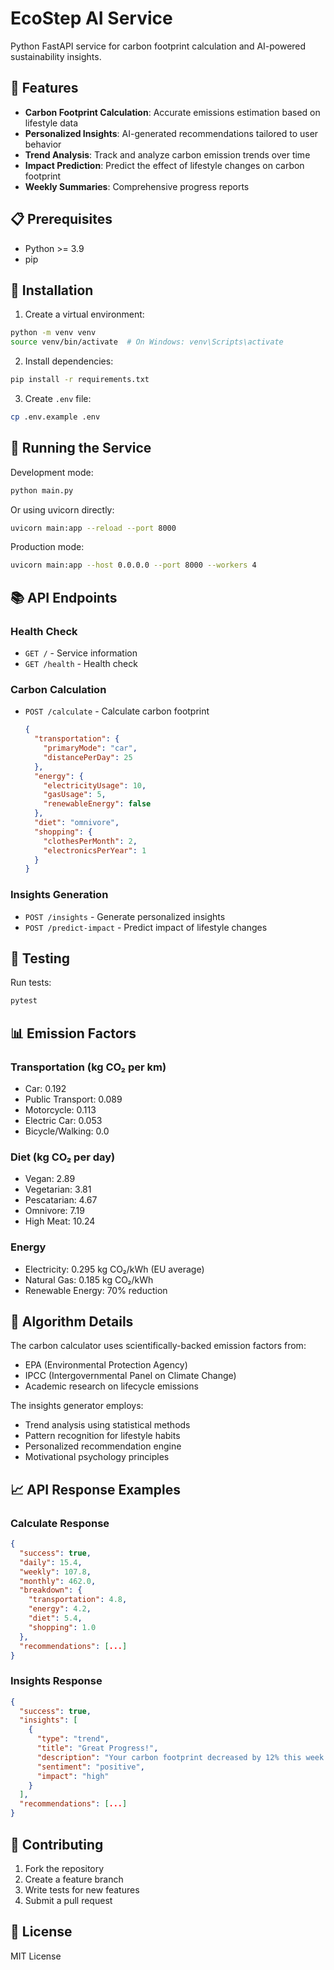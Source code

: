 # EcoStep AI Service

Python FastAPI service for carbon footprint calculation and AI-powered sustainability insights.

## 🚀 Features

- **Carbon Footprint Calculation**: Accurate emissions estimation based on lifestyle data
- **Personalized Insights**: AI-generated recommendations tailored to user behavior
- **Trend Analysis**: Track and analyze carbon emission trends over time
- **Impact Prediction**: Predict the effect of lifestyle changes on carbon footprint
- **Weekly Summaries**: Comprehensive progress reports

## 📋 Prerequisites

- Python >= 3.9
- pip

## 🔧 Installation

1. Create a virtual environment:
```bash
python -m venv venv
source venv/bin/activate  # On Windows: venv\Scripts\activate
```

2. Install dependencies:
```bash
pip install -r requirements.txt
```

3. Create `.env` file:
```bash
cp .env.example .env
```

## 🏃 Running the Service

Development mode:
```bash
python main.py
```

Or using uvicorn directly:
```bash
uvicorn main:app --reload --port 8000
```

Production mode:
```bash
uvicorn main:app --host 0.0.0.0 --port 8000 --workers 4
```

## 📚 API Endpoints

### Health Check
- `GET /` - Service information
- `GET /health` - Health check

### Carbon Calculation
- `POST /calculate` - Calculate carbon footprint
  ```json
  {
    "transportation": {
      "primaryMode": "car",
      "distancePerDay": 25
    },
    "energy": {
      "electricityUsage": 10,
      "gasUsage": 5,
      "renewableEnergy": false
    },
    "diet": "omnivore",
    "shopping": {
      "clothesPerMonth": 2,
      "electronicsPerYear": 1
    }
  }
  ```

### Insights Generation
- `POST /insights` - Generate personalized insights
- `POST /predict-impact` - Predict impact of lifestyle changes

## 🧪 Testing

Run tests:
```bash
pytest
```

## 📊 Emission Factors

### Transportation (kg CO₂ per km)
- Car: 0.192
- Public Transport: 0.089
- Motorcycle: 0.113
- Electric Car: 0.053
- Bicycle/Walking: 0.0

### Diet (kg CO₂ per day)
- Vegan: 2.89
- Vegetarian: 3.81
- Pescatarian: 4.67
- Omnivore: 7.19
- High Meat: 10.24

### Energy
- Electricity: 0.295 kg CO₂/kWh (EU average)
- Natural Gas: 0.185 kg CO₂/kWh
- Renewable Energy: 70% reduction

## 🔬 Algorithm Details

The carbon calculator uses scientifically-backed emission factors from:
- EPA (Environmental Protection Agency)
- IPCC (Intergovernmental Panel on Climate Change)
- Academic research on lifecycle emissions

The insights generator employs:
- Trend analysis using statistical methods
- Pattern recognition for lifestyle habits
- Personalized recommendation engine
- Motivational psychology principles

## 📈 API Response Examples

### Calculate Response
```json
{
  "success": true,
  "daily": 15.4,
  "weekly": 107.8,
  "monthly": 462.0,
  "breakdown": {
    "transportation": 4.8,
    "energy": 4.2,
    "diet": 5.4,
    "shopping": 1.0
  },
  "recommendations": [...]
}
```

### Insights Response
```json
{
  "success": true,
  "insights": [
    {
      "type": "trend",
      "title": "Great Progress!",
      "description": "Your carbon footprint decreased by 12% this week!",
      "sentiment": "positive",
      "impact": "high"
    }
  ],
  "recommendations": [...]
}
```

## 🤝 Contributing

1. Fork the repository
2. Create a feature branch
3. Write tests for new features
4. Submit a pull request

## 📄 License

MIT License
